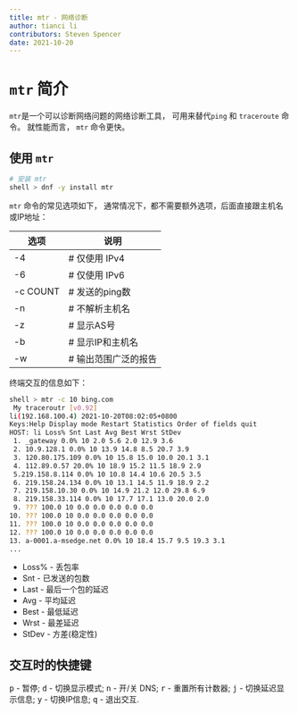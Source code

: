 ```yaml
---
title: mtr - 网络诊断
author: tianci li
contributors: Steven Spencer
date: 2021-10-20
---
```


# `mtr` 简介

`mtr`是一个可以诊断网络问题的网络诊断工具， 可用来替代`ping` 和 `traceroute` 命令。 就性能而言， `mtr` 命令更快。

## 使用 `mtr`

```bash
# 安装 mtr
shell > dnf -y install mtr
```

`mtr` 命令的常见选项如下， 通常情况下，都不需要额外选项，后面直接跟主机名或IP地址：

| 选项       | 说明           |
| -------- | ------------ |
| -4       | # 仅使用 IPv4  |
| -6       | # 仅使用 IPv6  |
| -c COUNT | # 发送的ping数  |
| -n       | # 不解析主机名    |
| -z       | # 显示AS号     |
| -b       | # 显示IP和主机名  |
| -w       | # 输出范围广泛的报告 |

终端交互的信息如下：

```bash
shell > mtr -c 10 bing.com
 My traceroutr [v0.92]
li(192.168.100.4) 2021-10-20T08:02:05+0800
Keys:Help Display mode Restart Statistics Order of fields quit
HOST: li Loss% Snt Last Avg Best Wrst StDev
 1. _gateway 0.0% 10 2.0 5.6 2.0 12.9 3.6
 2. 10.9.128.1 0.0% 10 13.9 14.8 8.5 20.7 3.9
 3. 120.80.175.109 0.0% 10 15.8 15.0 10.0 20.1 3.1
 4. 112.89.0.57 20.0% 10 18.9 15.2 11.5 18.9 2.9
 5.219.158.8.114 0.0% 10 10.8 14.4 10.6 20.5 3.5
 6. 219.158.24.134 0.0% 10 13.1 14.5 11.9 18.9 2.2
 7. 219.158.10.30 0.0% 10 14.9 21.2 12.0 29.8 6.9
 8. 219.158.33.114 0.0% 10 17.7 17.1 13.0 20.0 2.0
 9. ??? 100.0 10 0.0 0.0 0.0 0.0 0.0
10. ??? 100.0 10 0.0 0.0 0.0 0.0 0.0
11. ??? 100.0 10 0.0 0.0 0.0 0.0 0.0
12. ??? 100.0 10 0.0 0.0 0.0 0.0 0.0
13. a-0001.a-msedge.net 0.0% 10 18.4 15.7 9.5 19.3 3.1
...
```

* Loss% - 丢包率
* Snt - 已发送的包数
* Last - 最后一个包的延迟
* Avg - 平均延迟
* Best - 最低延迟
* Wrst - 最差延迟
* StDev - 方差(稳定性)

## 交互时的快捷键
<kbd>p</kbd> - 暂停; <kbd>d</kbd> - 切换显示模式; <kbd>n</kbd> - 开/关 DNS; <kbd>r</kbd> - 重置所有计数器; <kbd>j</kbd> - 切换延迟显示信息; <kbd>y</kbd> - 切换IP信息; <kbd>q</kbd> - 退出交互.
